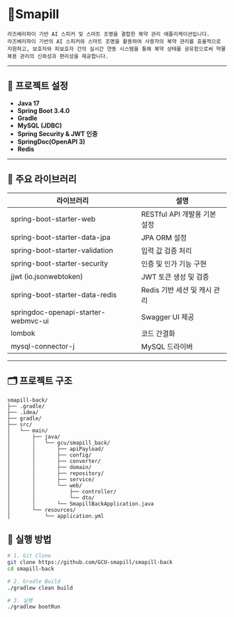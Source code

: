 # 💊Smapill

```plaintext
라즈베리파이 기반 AI 스피커 및 스마트 조명을 결합한 복약 관리 애플리케이션입니다.
라즈베리파이 기반의 AI 스피커와 스마트 조명을 활용하여 사용자의 복약 관리를 효율적으로 지원하고, 보호자와 피보호자 간의 실시간 연동 시스템을 통해 복약 상태를 공유함으로써 약물 복용 관리의 신뢰성과 편리성을 제공합니다.
```

---

## 🔧 프로젝트 설정

- **Java 17**
- **Spring Boot 3.4.0**
- **Gradle**
- **MySQL (JDBC)**
- **Spring Security & JWT 인증**
- **SpringDoc(OpenAPI 3)**
- **Redis**

---

## 📁 주요 라이브러리

| 라이브러리                          | 설명                             |
|-----------------------------------|----------------------------------|
| spring-boot-starter-web           | RESTful API 개발용 기본 설정     |
| spring-boot-starter-data-jpa      | JPA ORM 설정                     |
| spring-boot-starter-validation    | 입력 값 검증 처리                |
| spring-boot-starter-security      | 인증 및 인가 기능 구현          |
| jjwt (io.jsonwebtoken)            | JWT 토큰 생성 및 검증           |
| spring-boot-starter-data-redis    | Redis 기반 세션 및 캐시 관리    |
| springdoc-openapi-starter-webmvc-ui | Swagger UI 제공                 |
| lombok                             | 코드 간결화                      |
| mysql-connector-j                 | MySQL 드라이버                   |

---

## 🗂 프로젝트 구조

```plaintext
smapill-back/
├── .gradle/
├── .idea/
├── gradle/
├── src/
│   └── main/
│       ├── java/
│       │   └── gcu/smapill_back/
│       │       ├── apiPayload/
│       │       ├── config/
│       │       ├── converter/
│       │       ├── domain/
│       │       ├── repository/
│       │       ├── service/
│       │       └── web/
│       │           ├── controller/
│       │           └── dto/
│       │       └── SmapillBackApplication.java
│       └── resources/
│           └── application.yml

```

## 🚀 실행 방법

```bash
# 1. Git Clone
git clone https://github.com/GCU-smapill/smapill-back
cd smapill-back

# 2. Gradle Build
./gradlew clean build

# 3. 실행
./gradlew bootRun


